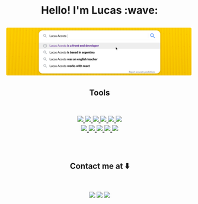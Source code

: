<p align="center"> <h1 align="center">Hello! I'm Lucas :wave:</h1>
<h2>
<img src="https://github.com/lucasacostaa/lucasacostaa/raw/main/assets/header-banner-4.png"/>
</h2>
<p>


<h2 align="center" border-bottom:"none">
  Tools
  <br/> ⠀
<p align="center">
  <a href="#">
  <img src="https://img.shields.io/badge/JavaScript-596275?style=for-the-badge&logo=javascript&logoColor=white"/>
<img src="https://img.shields.io/badge/React-596275?style=for-the-badge&logo=react&logoColor=white"/>
  <img src="https://img.shields.io/badge/Redux-596275?style=for-the-badge&logo=redux&logoColor=white"/>
  <img src="https://img.shields.io/badge/HTML-596275?style=for-the-badge&logo=html5&logoColor=white"/>
    
  <img src="https://img.shields.io/badge/React_Native-596275?style=for-the-badge&logo=react&logoColor=white"/>
  <img src="https://img.shields.io/badge/CSS-596275?&style=for-the-badge&logo=css3&logoColor=white"/>
  <br/>
  <img src="https://img.shields.io/badge/GraphQl-20232A?style=for-the-badge&logo=graphql&logoColor=white"/>
  <img src="https://img.shields.io/badge/Node.js-20232A?style=for-the-badge&logo=node.js&logoColor=white"/>
  <img src="https://img.shields.io/badge/PostgreSQL-20232A?style=for-the-badge&logo=postgresql&logoColor=white"/>
  <img src="https://img.shields.io/badge/Express.js-20232A?style=for-the-badge&logo=express&logoColor=white"/>
    <img src="https://img.shields.io/badge/Figma-20232A?style=for-the-badge&logo=figma&logoColor=white"/>

  </a>
</p>
⠀</h2>
<h2 align="center" style="border-bottom:none">Contact me at ⬇️</h2>
⠀
<p align="center">
  <a href="https://www.linkedin.com/in/lucasuracosta/" target="_blank"><img target="_blank" src="https://img.shields.io/badge/LinkedIn-0077B5?style=for-the-badge&logo=linkedin&logoColor=white"/></a>
  <a href="mailto:lucasuracosta@gmail.com"><img src="https://img.shields.io/badge/Gmail-D14836?style=for-the-badge&logo=gmail&logoColor=white"/></a>
  <img src="https://img.shields.io/badge/WhatsApp-25D366?style=for-the-badge&logo=whatsapp&logoColor=white"/>
  
</p>

<!---
lucasacostaa/lucasacostaa is a ✨ special ✨ repository because its `README.md` (this file) appears on your GitHub profile.
You can click the Preview link to take a look at your changes.
--->
